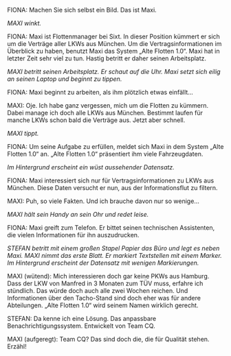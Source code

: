 FIONA: Machen Sie sich selbst ein Bild. Das ist Maxi. 

*MAXI winkt.*

FIONA: Maxi ist Flottenmanager bei Sixt. In dieser Position kümmert er sich um die Verträge aller LKWs aus München. Um die Vertragsinformationen im Überblick zu haben, benutzt Maxi das System „Alte Flotten 1.0“. 
Maxi hat in letzter Zeit sehr viel zu tun. Hastig betritt er daher seinen Arbeitsplatz. 

*MAXI betritt seinen Arbeitsplatz. Er schaut auf die Uhr. Maxi setzt sich eilig an seinen Laptop und beginnt zu tippen.*

FIONA: Maxi beginnt zu arbeiten, als ihm plötzlich etwas einfällt…

MAXI: Oje. Ich habe ganz vergessen, mich um die Flotten zu kümmern. Dabei manage ich doch alle LKWs aus München. Bestimmt laufen für manche LKWs schon bald die Verträge aus. Jetzt aber schnell.

*MAXI tippt.*

FIONA: Um seine Aufgabe zu erfüllen, meldet sich Maxi in dem System „Alte Flotten 1.0“ an. „Alte Flotten 1.0“ präsentiert ihm viele Fahrzeugdaten.

*Im Hintergrund erscheint ein wüst aussehender Datensatz.*

FIONA: Maxi interessiert sich nur für Vertragsinformationen zu LKWs aus München. Diese Daten versucht er nun, aus der Informationsflut zu filtern.

MAXI: Puh, so viele Fakten. Und ich brauche davon nur so wenige…

*MAXI hält sein Handy an sein Ohr und redet leise.*

FIONA: Maxi greift zum Telefon. Er bittet seinen technischen Assistenten, die vielen Informationen für ihn auszudrucken. 

*STEFAN betritt mit einem großen Stapel Papier das Büro und legt es neben Maxi. 
MAXI nimmt das erste Blatt. Er markiert Textstellen mit einem Marker.
Im Hintergrund erscheint der Datensatz mit wenigen Markierungen.*

MAXI (wütend): Mich interessieren doch gar keine PKWs aus Hamburg. Dass der LKW von Manfred in 3 Monaten zum TÜV muss, erfahre ich stündlich. Das würde doch auch alle zwei Wochen reichen. Und Informationen über den Tacho-Stand sind doch eher was für andere Abteilungen.
„Alte Flotten 1.0“ wird seinem Namen wirklich gerecht. 

STEFAN: Da kenne ich eine Lösung. Das anpassbare Benachrichtigungssystem. Entwickelt von Team CQ.

MAXI (aufgeregt): Team CQ? Das sind doch die, die für Qualität stehen. Erzähl! 
